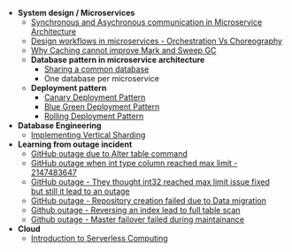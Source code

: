 * **System design / Microservices**
  * [Synchronous and Asychronous communication in Microservice Architecture](https://github.com/thedevd/techBlog/tree/master/notes/Sync-Asycn-Microservice-Communication)
  * [Design workflows in microservices - Orchestration Vs Choreography](https://github.com/thedevd/techBlog/tree/master/notes/Design-Workflows-In-Microservice-Orchestration-Vs-Choreography)
  * [Why Caching cannot improve Mark and Sweep GC](https://github.com/thedevd/techBlog/tree/master/notes/Mark-And-Sweep-GC-With-Caching)
  * **Database pattern in microservice architecture**
    * [Sharing a common database](https://github.com/thedevd/techBlog/tree/master/notes/Should-Microservices-Share-Common-Database)
    * One database per microservice
  * **Deployment pattern**
    * [Canary Deployment Pattern](https://github.com/thedevd/techBlog/tree/master/notes/Canary-Deployment-Pattern)
    * [Blue Green Deployment Pattern](https://github.com/thedevd/techBlog/tree/master/notes/Blue-Green-Deployment-Pattern)
    * [Rolling Deployment Pattern](https://github.com/thedevd/techBlog/tree/master/notes/Rolling-Deployment-Pattern)
* **Database Engineering**
  * [Implementing Vertical Sharding](https://github.com/thedevd/techBlog/tree/master/notes/Db-Vertical-Sharding)
* **Learning from outage incident**
  * [GitHub outage due to Alter table command](https://github.com/thedevd/techBlog/tree/master/notes/Github-Outage-Alter-Table)
  * [GitHub outage when int type column reached max limit - 2147483647](https://github.com/thedevd/techBlog/tree/master/notes/Github-Outage-Int-Column-Max-Hit)
  * [GitHub outage - They thought int32 reached max limit issue fixed but still it lead to an outage](https://github.com/thedevd/techBlog/tree/master/notes/Githug-Outage-They-Thought-Int32-Exeeding-Limit-Got-Fixed-But)
  * [GitHub outage - Repository creation failed due to Data migration](https://github.com/thedevd/techBlog/tree/master/notes/Github-Outage-Data-Migration)
  * [Github outage - Reversing an index lead to full table scan](https://github.com/thedevd/techBlog/tree/master/notes/GitHub-Outage-Reversing-An-Index)
  * [Github outage - Master failover failed during maintainance](https://github.com/thedevd/techBlog/tree/master/notes/Github-Outage-Due-To-Master-Failover-Failed)
* **Cloud**
  * [Introduction to Serverless Computing](https://github.com/thedevd/techBlog/tree/master/notes/Serverless-Computing)
